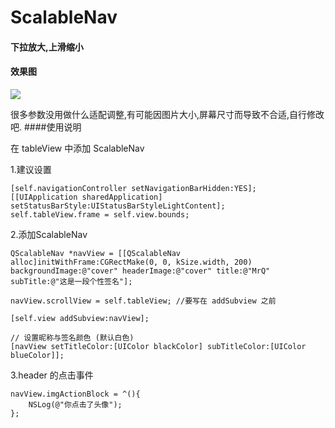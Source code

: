 # ScalableNav
#### 下拉放大,上滑缩小
#### 效果图

<img src="http://ww2.sinaimg.cn/mw690/e70bae90jw1f6i6wbl6wrg207f08e14r.gif"/>

很多参数没用做什么适配调整,有可能因图片大小,屏幕尺寸而导致不合适,自行修改吧.
####使用说明

在 tableView 中添加 ScalableNav 

1.建议设置


    [self.navigationController setNavigationBarHidden:YES];
    [[UIApplication sharedApplication] setStatusBarStyle:UIStatusBarStyleLightContent];
    self.tableView.frame = self.view.bounds;

2.添加ScalableNav


    QScalableNav *navView = [[QScalableNav alloc]initWithFrame:CGRectMake(0, 0, kSize.width, 200)
    backgroundImage:@"cover" headerImage:@"cover" title:@"MrQ" subTitle:@"这是一段个性签名"];

    navView.scrollView = self.tableView; //要写在 addSubview 之前

    [self.view addSubview:navView]; 

    // 设置昵称与签名颜色 (默认白色)
    [navView setTitleColor:[UIColor blackColor] subTitleColor:[UIColor blueColor]];


3.header 的点击事件


    navView.imgActionBlock = ^(){
        NSLog(@"你点击了头像");
    };
